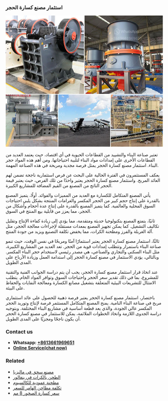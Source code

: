 <h3>استثمار مصنع كسارة الحجر</h3><img src='1701850491.jpg' alt=''><p>تعتبر صناعة البناء والتشييد من القطاعات الحيوية في أي اقتصاد، حيث يعتمد العديد من القطاعات الأخرى على إمدادات مواد البناء لتلبية احتياجاتها. ومن أهم هذه المواد حجر البناء. استثمار مصنع كسارة الحجر يمثل فرصة مجدية ومربحة في هذه الصناعة المهمة.</p><p>يعكف المستثمرون في الفترة الحالية على البحث عن فرص استثمارية ناجحة تضمن لهم العائد المربح. واستثمار مصنع كسارة الحجر يعتبر واحدًا من تلك الفرص، حيث يعتبر قيمة الحجر الناتج من المصنع من القيم المضافة للمشاريع الكبيرة.</p><p>يأتي المصنع المتكامل للكسارة مع العديد من المميزات والفوائد. أولًا، يتميز المصنع بالقدرة على إنتاج حجم كبير من الحجر المكسر والغرامات المنتجة بشكل يلبي احتياجات السوق المحلية والعالمية. كما يتميز المصنع بالقدرة على إنتاج عدة أحجام وأشكال من الحجر، مما يعزز من قابلية بيع المنتج في السوق.</p><p>ثانيًا، يتمتع المصنع بتكنولوجيا حديثة ومتقدمة، مما يؤدي إلى زيادة كفاءة الإنتاج وتقليل تكاليف التشغيل. كما يمكن تجهيز المصنع بمعدات مستقلة لإجراءات معالجة الحجر، مثل آلة الغربلة والفرز ومطحنة الكرات، مما يخفض تكلفة التصنيع ويزيد من جودة المنتج.</p><p>ثالثًا، استثمار مصنع كسارة الحجر يعتبر استثمارًا آمنًا ومربحًا في نفس الوقت، حيث تنمو صناعة البناء باستمرار وتتطلب إمدادات قوية من الحجر. تعد العديد من المشاريع الكبيرة، مثل البناء السكني والتجاري والصناعي، هي مصدر رئيسي لاستخدام حجر البناء المكسر. وبالتالي، يؤدي الاستثمار في مصنع كسارة الحجر إلى استدامة العمل وزيادة الأرباح على المدى الطويل.</p><p>عند اتخاذ قرار استثمار مصنع كسارة الحجر، يجب أن يتم دراسة الجوانب الفنية والتقنية للمشروع، بما في ذلك تقدير سعر الحجر واحتياجات السوق وتوافر المواد الخام. يتطلب الامتثال للتشريعات البيئية المتعلقة بتشغيل مصانع الكسارة ومعالجة النفايات والحفاظ على البيئة.</p><p>باختصار، استثمار مصنع كسارة الحجر يعتبر فرصة ذهبية للحصول على عائد استثماري مربح في صناعة البناء النامية. يمنح المصنع المتكامل المستثمر فرصة لإنتاج وتوريد الحجر المكسر عالي الجودة، والذي يعد قطعة أساسية في مشاريع البناء المختلفة. وبتوجيه دراسة الجدوى اللازمة واتخاذ الخطوات الملائمة، يمكن للاستثمار في مصنع كسارة الحجر أن يكون ناجحًا ومجزيًا على المدى الطويل.</p><h3>Contact us</h3><ul><li><strong>Whatsapp:&nbsp;<a href="https://wa.me/8613661969651">+8613661969651</a></strong></li><li><a href="https://swt.shibang-china.com/?git&amp;zhl&amp;استثمار مصنع كسارة الحجر"><strong>Online Service(chat now)</strong></a></li></ul><h3>Related</h3><ul><li><a href='مصنع سحق في ماليزيا.md'>مصنع سحق في ماليزيا</a></li><li><a href='الطحن بالكرات في بنغالور.md'>الطحن بالكرات في بنغالور</a></li><li><a href='مطحنة عمودية للكالسيوم.md'>مطحنة عمودية للكالسيوم</a></li><li><a href='تكلفة مطاحن الهامر للسعر.md'>تكلفة مطاحن الهامر للسعر</a></li><li><a href='سعر كسارة الصخور 8 مم.md'>سعر كسارة الصخور 8 مم</a></li></ul>